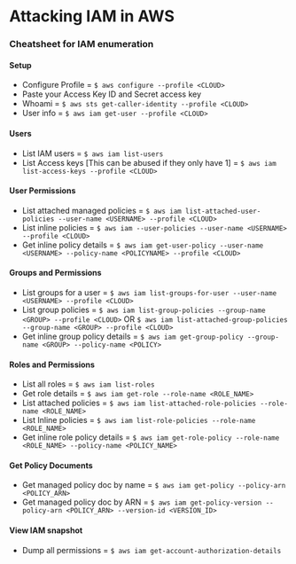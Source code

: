 # Attacking IAM in AWS

### Cheatsheet for IAM enumeration

#### Setup
- Configure Profile = `$ aws configure --profile <CLOUD>`
- Paste your Access Key ID and Secret access key
- Whoami = `$ aws sts get-caller-identity --profile <CLOUD>`
- User info = `$ aws iam get-user --profile <CLOUD>`

#### Users
- List IAM users = `$ aws iam list-users`
- List Access keys [This can be abused if they only have 1] = `$ aws iam list-access-keys --profile <CLOUD>`

#### User Permissions
- List attached managed policies = `$ aws iam list-attached-user-policies --user-name <USERNAME> --profile <CLOUD>`
- List inline policies = `$ aws iam --user-policies --user-name <USERNAME> --profile <CLOUD>`
- Get inline policy details = `$ aws iam get-user-policy --user-name <USERNAME> --policy-name <POLICYNAME> --profile <CLOUD>`

#### Groups and Permissions
- List groups for a user = `$ aws iam list-groups-for-user --user-name <USERNAME> --profile <CLOUD>`
- List group policies = `$ aws iam list-group-policies --group-name <GROUP> --profile <CLOUD>` OR `$ aws iam list-attached-group-policies --group-name <GROUP> --profile <CLOUD>`
- Get inline group policy details = `$ aws iam get-group-policy --group-name <GROUP> --policy-name <POLICY>`

#### Roles and Permissions
- List all roles = `$ aws iam list-roles`
- Get role details = `$ aws iam get-role --role-name <ROLE_NAME>`
- List attached policies = `$ aws iam list-attached-role-policies --role-name <ROLE_NAME>`
- List Inline policies = `$ aws iam list-role-policies --role-name <ROLE_NAME>`
- Get inline role policy details = `$ aws iam get-role-policy --role-name <ROLE_NAME> --policy-name <POLICY_NAME>`

#### Get Policy Documents
- Get managed policy doc by name = `$ aws iam get-policy --policy-arn <POLICY_ARN>`
- Get managed policy doc by ARN = `$ aws iam get-policy-version --policy-arn <POLICY_ARN> --version-id <VERSION_ID>`

#### View IAM snapshot
- Dump all permissions = `$ aws iam get-account-authorization-details`
